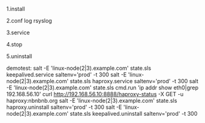 1.install

2.conf
  log rsyslog

3.service

4.stop

5.uninstall


demotest:
salt -E 'linux-node(2|3).example.com' state.sls keepalived.service saltenv='prod' -t 300
salt -E 'linux-node(2|3).example.com' state.sls haproxy.service saltenv='prod' -t 300
salt -E 'linux-node(2|3).example.com' state.sls cmd.run 'ip addr show eth0|grep 192.168.56.10'
curl http://192.168.56.10:8888/haproxy-status -X GET -u haproxy:nbnbnb.org
salt -E 'linux-node(2|3).example.com' state.sls haproxy.uninstall saltenv='prod' -t 300
salt -E 'linux-node(2|3).example.com' state.sls keepalived.uninstall saltenv='prod' -t 300

